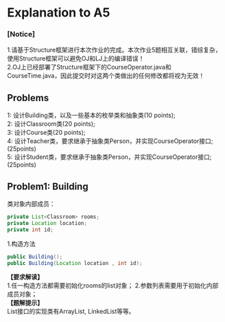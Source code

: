 # Explanation to A5
### **[Notice]**  
1.请基于Structure框架进行本次作业的完成。本次作业5题相互关联，错综复杂，使用Structure框架可以避免OJ和LJ上的编译错误！  
2.OJ上已经部署了Structure框架下的CourseOperator.java和CourseTime.java，因此提交时对这两个类做出的任何修改都将视为无效！  

## Problems
1: 设计Building类，以及一些基本的枚举类和抽象类(10 points);  
2: 设计Classroom类(20 points);  
3: 设计Course类(20 points);  
4: 设计Teacher类，要求继承于抽象类Person，并实现CourseOperator接口;(25points)  
5: 设计Student类，要求继承于抽象类Person，并实现CourseOperator接口;(25points)  

## Problem1: Building
类对象内部成员：  
```java
private List<Classroom> rooms;  
private Location location;  
private int id;  
```
1.构造方法  
```java
public Building();  
public Building(Location location , int id);  
```
**【要求解读】**  
1.任一构造方法都需要初始化rooms的list对象；
2.参数列表需要用于初始化内部成员对象；  
**【题解提示】**  
List接口的实现类有ArrayList, LinkedList等等。  
